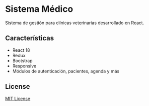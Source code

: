 # Sistema Médico

Sistema de gestión para clínicas veterinarias desarrollado en React.

## Características

- React 18
- Redux
- Bootstrap
- Responsive
- Módulos de autenticación, pacientes, agenda y más

## License
[MIT License](https://github.com/flatlogic/sofia-react/blob/master/LICENSE)

